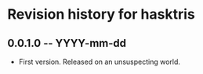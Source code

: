 # Revision history for hasktris

## 0.0.1.0  -- YYYY-mm-dd

* First version. Released on an unsuspecting world.
